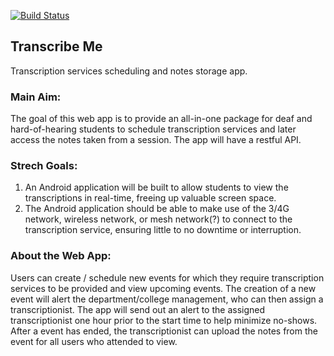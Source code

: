 [![Build Status](https://travis-ci.org/flygeneticist/TranscribeMe.svg?branch=master)](https://travis-ci.org/flygeneticist/TranscribeMe)

## Transcribe Me

Transcription services scheduling and notes storage app. 

### Main Aim: 
The goal of this web app is to provide an all-in-one package for deaf and hard-of-hearing students to schedule transcription services and later access the notes taken from a session. The app will have a restful API. 

### Strech Goals: 
1. An Android application will be built to allow students to view the transcriptions in real-time, freeing up valuable screen space.
2. The Android application should be able to make use of the 3/4G network, wireless network, or mesh network(?) to connect to the transcription service, ensuring little to no downtime or interruption.

### About the Web App:
Users can create / schedule new events for which they require transcription services to be provided and view upcoming events. 
The creation of a new event will alert the department/college management, who can then assign a transcriptionist.
The app will send out an alert to the assigned transcriptionist one hour prior to the start time to help minimize no-shows.
After a event has ended, the transcriptionist can upload the notes from the event for all users who attended to view.
